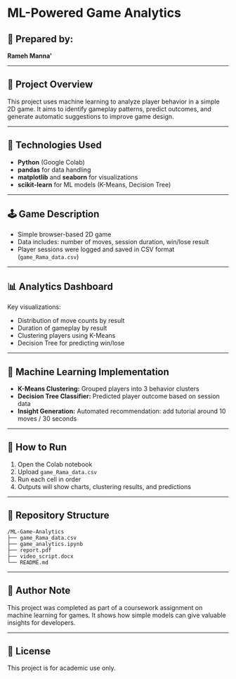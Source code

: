 # ML-Powered Game Analytics

## 👤 Prepared by:
**Rameh Manna'**

---

## 📌 Project Overview
This project uses machine learning to analyze player behavior in a simple 2D game. It aims to identify gameplay patterns, predict outcomes, and generate automatic suggestions to improve game design.

---

## 🧰 Technologies Used
- **Python** (Google Colab)
- **pandas** for data handling
- **matplotlib** and **seaborn** for visualizations
- **scikit-learn** for ML models (K-Means, Decision Tree)

---

## 🕹️ Game Description
- Simple browser-based 2D game
- Data includes: number of moves, session duration, win/lose result
- Player sessions were logged and saved in CSV format (`game_Rama_data.csv`)

---

## 📊 Analytics Dashboard
Key visualizations:
- Distribution of move counts by result
- Duration of gameplay by result
- Clustering players using K-Means
- Decision Tree for predicting win/lose

---

## 🤖 Machine Learning Implementation
- **K-Means Clustering:** Grouped players into 3 behavior clusters
- **Decision Tree Classifier:** Predicted player outcome based on session data
- **Insight Generation:** Automated recommendation: add tutorial around 10 moves / 30 seconds

---

## 🧪 How to Run
1. Open the Colab notebook
2. Upload `game_Rama_data.csv`
3. Run each cell in order
4. Outputs will show charts, clustering results, and predictions

---

## 📂 Repository Structure
```
/ML-Game-Analytics
├── game_Rama_data.csv
├── game_analytics.ipynb
├── report.pdf
├── video_script.docx
└── README.md
```

---

## 📝 Author Note
This project was completed as part of a coursework assignment on machine learning for games. It shows how simple models can give valuable insights for developers.

---

## 📎 License
This project is for academic use only.
